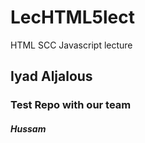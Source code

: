 # LecHTML5lect
HTML SCC Javascript lecture

## Iyad Aljalous
### Test Repo with our team
##### Hussam
